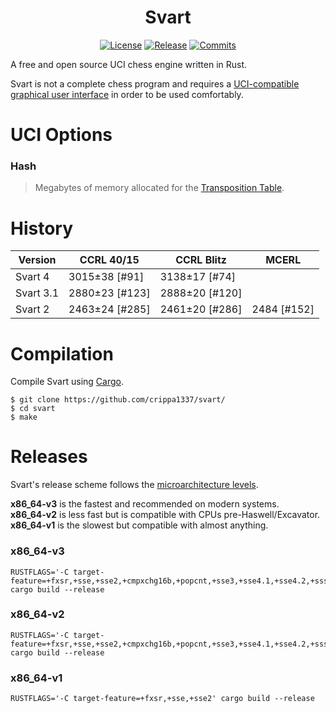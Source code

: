<div align="center">

  # Svart
  [![License][license-badge]][license-link]
  [![Release][release-badge]][release-link]
  [![Commits][commits-badge]][commits-link]

</div>
A free and open source UCI chess engine written in Rust.

Svart is not a complete chess program and requires a [UCI-compatible graphical user interface](https://www.chessprogramming.org/UCI#GUIs) in order to be used comfortably.


# UCI Options
### Hash
> Megabytes of memory allocated for the [Transposition Table](https://en.wikipedia.org/wiki/Transposition_table).
    

# History

| Version   | CCRL 40/15     | CCRL Blitz     | MCERL        |
| --------- | -------------- | -------------- | ------------ |
| Svart 4   | 3015±38 [#91]  | 3138±17 [#74]  |              |
| Svart 3.1 | 2880±23 [#123] | 2888±20 [#120] |              |
| Svart 2   | 2463±24 [#285] | 2461±20 [#286] | 2484 [#152]  |


# Compilation
Compile Svart using [Cargo](https://doc.rust-lang.org/cargo/).

```
$ git clone https://github.com/crippa1337/svart/
$ cd svart
$ make
```


# Releases
Svart's release scheme follows the [microarchitecture levels](https://en.wikipedia.org/wiki/X86-64#Microarchitecture_levels).

**x86_64-v3** is the fastest and recommended on modern systems.<br>
**x86_64-v2** is less fast but is compatible with CPUs pre-Haswell/Excavator.<br>
**x86_64-v1** is the slowest but compatible with almost anything.

### x86_64-v3

    RUSTFLAGS='-C target-feature=+fxsr,+sse,+sse2,+cmpxchg16b,+popcnt,+sse3,+sse4.1,+sse4.2,+ssse3,+avx,+avx2,+bmi1,+bmi2,+f16c,+fma,+lzcnt,+movbe' cargo build --release

### x86_64-v2

    RUSTFLAGS='-C target-feature=+fxsr,+sse,+sse2,+cmpxchg16b,+popcnt,+sse3,+sse4.1,+sse4.2,+ssse3' cargo build --release

### x86_64-v1

    RUSTFLAGS='-C target-feature=+fxsr,+sse,+sse2' cargo build --release    
    
    
[commits-badge]:https://img.shields.io/github/commits-since/crippa1337/svart/latest?style=for-the-badge
[commits-link]:https://github.com/crippa1337/svart/commits/master
[release-badge]:https://img.shields.io/github/v/release/crippa1337/svart?style=for-the-badge&label=official%20release
[release-link]:https://github.com/crippa1337/svart/releases/latest
[license-badge]:https://img.shields.io/github/license/crippa1337/svart?style=for-the-badge&label=license&color=success
[license-link]:https://github.com/crippa1337/svart/blob/master/LICENSE
